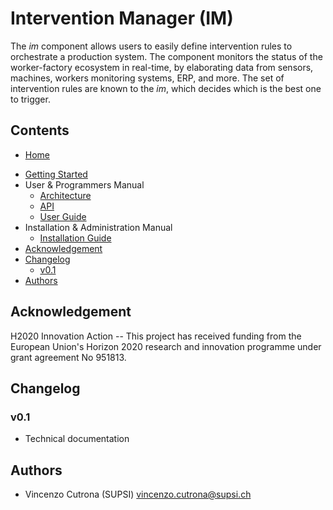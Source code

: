 # Intervention Manager (IM)

The *im* component allows users to easily define intervention rules to orchestrate a production system. The component monitors the status of the worker-factory ecosystem in real-time, by elaborating data from sensors, machines, workers monitoring systems, ERP, and more. The set of intervention rules are known to the *im*, which decides which is the best one to trigger.

## Contents

* [Home](index.md)
- [Getting Started](getting-started.md)
- User & Programmers Manual
    - [Architecture](architecture.md)
    - [API](api.md)
    - [User Guide](usermanual.md)
- Installation & Administration Manual
    - [Installation Guide](installationguide.md)
- [Acknowledgement](#acknowledgement)
- [Changelog](#changelog)
    - [v0.1](#v01)
- [Authors](#authors)

## Acknowledgement

H2020 Innovation Action -- This project has received funding from the
European Union's Horizon 2020 research and innovation programme under
grant agreement No 951813.

## Changelog

### v0.1

- Technical documentation

## Authors

- Vincenzo Cutrona (SUPSI) vincenzo.cutrona@supsi.ch
